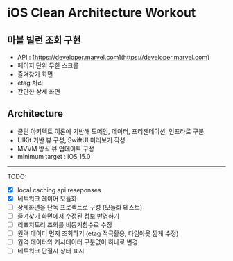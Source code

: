 # iOS Clean Architecture Workout

## 마블 빌런 조회 구현  

- API : [https://developer.marvel.com](https://developer.marvel.com)
- 페이지 단위 무한 스크롤
- 즐겨찾기 화면 
- etag 처리 
- 간단한 상세 화면

## Architecture

* 클린 아키텍트 이론에 기반해 도메인, 데이터, 프리젠테이션, 인프라로 구분.
* UIKit 기반 뷰 구성, SwiftUI 미리보기 작성
* MVVM 방식 뷰 업데이트 구성 
* minimum target : iOS 15.0

---

TODO: 
- [x] local caching api reseponses
- [x] 네트워크 레이어 모듈화
- [ ] 상세화면을 단독 프로젝트로 구성 (모듈화 테스트) 
- [ ] 즐겨찾기 화면에서 수정된 정보 반영하기
- [ ] 리포지토리 조회를 비동기함수로 수정
- [ ] 원격 데이터 먼저 조회하기 (etag 적극활용, 타임아웃 짧게 수정)
- [ ] 원격 데이터와 캐시데이터 구분없이 하나로 변경
- [ ] 네트워크 단절시 상태 표시
